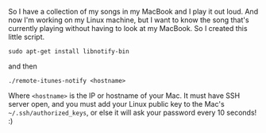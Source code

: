 
So I have a collection of my songs in my MacBook and I play it out loud. And now I'm working on my Linux machine, but I want to know the song that's currently
playing without having to look at my MacBook. So I created this little script.

    sudo apt-get install libnotify-bin

and then

	./remote-itunes-notify <hostname>

Where `<hostname>` is the IP or hostname of your Mac. It must have SSH server open, and you must add your Linux public key to the Mac's `~/.ssh/authorized_keys`,
or else it will ask your password every 10 seconds! :)


